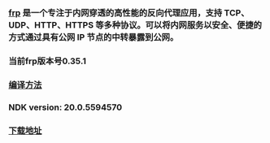 ### [frp](https://github.com/fatedier/frp) 是一个专注于内网穿透的高性能的反向代理应用，支持 TCP、UDP、HTTP、HTTPS 等多种协议。可以将内网服务以安全、便捷的方式通过具有公网 IP 节点的中转暴露到公网。

### 当前frp版本号0.35.1

### [编译方法](https://github.com/FrpcCluster/frpc-Android/blob/master/Compile_zh.md)

### NDK version: 20.0.5594570

### [下载地址](https://www.pgyer.com/afrp)



